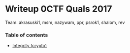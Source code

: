 # Writeup 0CTF Quals 2017

Team: akrasuski1, msm, nazywam, ppr, psrok1, shalom, rev

### Table of contents

* [Integrity (crypto)](integrity)

